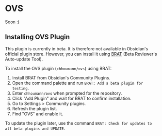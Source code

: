# OVS

Soon :)

## Installing OVS Plugin

This plugin is currently in beta. It is therefore not available in Obsidian's official plugin store.
However, you can install it using [BRAT](https://tfthacker.com/brat-quick-guide) (Beta Reviewer's Auto-update Tool).

To install the OVS plugin (`chhoumann/ovs`) using BRAT:

1. Install BRAT from Obsidian's Community Plugins.
2. Open the command palette and run `BRAT: Add a beta plugin for testing`.
3. Enter `chhoumann/ovs` when prompted for the repository.
4. Click "Add Plugin" and wait for BRAT to confirm installation.
5. Go to Settings > Community plugins.
6. Refresh the plugin list.
7. Find "OVS" and enable it.

To update the plugin later, use the command `BRAT: Check for updates to all beta plugins and UPDATE`.